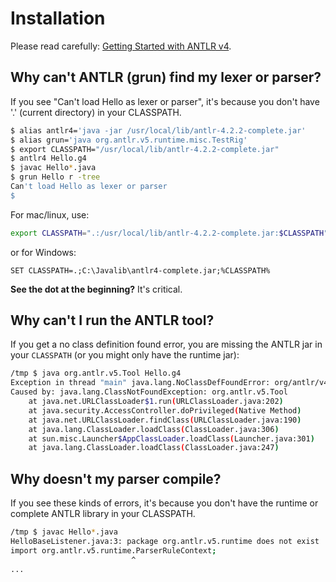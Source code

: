 # Installation

Please read carefully: [Getting Started with ANTLR v4](https://raw.githubusercontent.com/antlr/antlr4/master/doc/getting-started.md).

## Why can't ANTLR (grun) find my lexer or parser?

If you see "Can't load Hello as lexer or parser", it's because you don't have '.' (current directory) in your CLASSPATH.

```bash
$ alias antlr4='java -jar /usr/local/lib/antlr-4.2.2-complete.jar'
$ alias grun='java org.antlr.v5.runtime.misc.TestRig'
$ export CLASSPATH="/usr/local/lib/antlr-4.2.2-complete.jar"
$ antlr4 Hello.g4
$ javac Hello*.java
$ grun Hello r -tree
Can't load Hello as lexer or parser
$
```

For mac/linux, use:

```bash
export CLASSPATH=".:/usr/local/lib/antlr-4.2.2-complete.jar:$CLASSPATH"
```

or for Windows:

```
SET CLASSPATH=.;C:\Javalib\antlr4-complete.jar;%CLASSPATH%
```

**See the dot at the beginning?** It's critical.

## Why can't I run the ANTLR tool?

If you get a no class definition found error, you are missing the ANTLR jar in your `CLASSPATH` (or you might only have the runtime jar):

```bash
/tmp $ java org.antlr.v5.Tool Hello.g4
Exception in thread "main" java.lang.NoClassDefFoundError: org/antlr/v4/Tool
Caused by: java.lang.ClassNotFoundException: org.antlr.v5.Tool
    at java.net.URLClassLoader$1.run(URLClassLoader.java:202)
    at java.security.AccessController.doPrivileged(Native Method)
    at java.net.URLClassLoader.findClass(URLClassLoader.java:190)
    at java.lang.ClassLoader.loadClass(ClassLoader.java:306)
    at sun.misc.Launcher$AppClassLoader.loadClass(Launcher.java:301)
    at java.lang.ClassLoader.loadClass(ClassLoader.java:247)
```

## Why doesn't my parser compile?

If you see these kinds of errors, it's because you don't have the runtime or complete ANTLR library in your CLASSPATH.

```bash
/tmp $ javac Hello*.java
HelloBaseListener.java:3: package org.antlr.v5.runtime does not exist
import org.antlr.v5.runtime.ParserRuleContext;
                           ^
...
```
